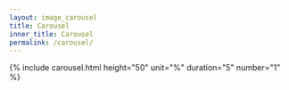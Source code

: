 ```yaml
---
layout: image_carousel
title: Carousel
inner_title: Carousel
permalink: /carousel/
---
```


{% include carousel.html height="50" unit="%" duration="5" number="1" %}
